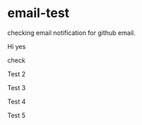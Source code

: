 # email-test
checking email notification for github email.

Hi yes


check 

Test 2

Test 3

Test 4

Test 5
